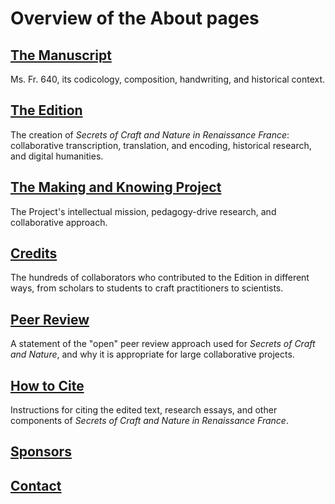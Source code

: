 # Overview of the About pages

## [The Manuscript](/#content/about/manuscript)

Ms. Fr. 640, its codicology, composition, handwriting, and historical context.

## [The Edition](/#content/about/creation)

The creation of *Secrets of Craft and Nature in Renaissance France*: collaborative transcription, translation, and encoding, historical research, and digital humanities.

## [The Making and Knowing Project](/#content/about/m-k-project)

The Project's intellectual mission, pedagogy-drive research, and collaborative approach.

## [Credits](/#content/about/credits)

The hundreds of collaborators who contributed to the Edition in different ways, from scholars to students to craft practitioners to scientists.

## [Peer Review](/#content/about/peer-review)

A statement of the "open" peer review approach used for *Secrets of Craft and Nature*, and why it is appropriate for large collaborative projects.

## [How to Cite](/#content/about/how-to-cite)

Instructions for citing the edited text, research essays, and other components of *Secrets of Craft and Nature in Renaissance France*.

## [Sponsors](/#content/about/sponsors)

## [Contact](/#content/about/contact)